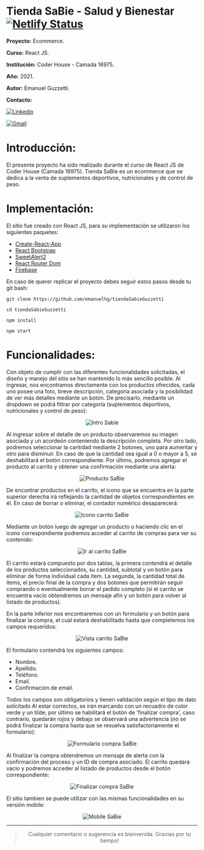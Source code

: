 

# Tienda SaBie - Salud y Bienestar [![Netlify Status](https://api.netlify.com/api/v1/badges/eb49045d-c4d6-47a9-b3a2-129356a371bb/deploy-status)](https://pedantic-brattain-fa3d3b.netlify.app/)

**Proyecto:** Ecommerce.

**Curso:** React JS.

**Institución:** Coder House - Camada 16975.

**Año:** 2021.

**Autor:** Emanuel Guzzetti. 

**Contacto:** 

[![Linkedin](https://img.shields.io/badge/LinkedIn-0077B5?style=for-the-badge&logo=linkedin&logoColor=white)](https://www.linkedin.com/in/emanuel-guzzetti/) 

[![Gmail](https://img.shields.io/badge/Gmail-D14836?style=for-the-badge&logo=gmail&logoColor=white)](mailto:ehguzzetti@gmail.com)
 	

# Introducción:

El presente proyecto ha sido realizado durante el curso de React JS de Coder House (Camada 16975). Tienda SaBie es un ecommerce que se dedica a la venta de suplementos deportivos, nutricionales y de control de peso.

# Implementación:

El sitio fue creado con React JS, para su implementación se utilizaron los siguientes paquetes:

- [Create-React-App](https://create-react-app.dev/docs/getting-started)
- [React Bootstrap](https://react-bootstrap.github.io/)
- [SweetAlert2](https://sweetalert2.github.io/)
- [React Router Dom](https://reacttraining.com/react-router/web/guides/quick-start)
- [Firebase](https://firebase.google.com/)

En caso de querer replicar el proyecto debes seguir estos pasos desde tu git bash:

    git clone https://github.com/emanuelhg/tiendaSabieGuzzetti

    cd tiendaSabieGuzzetti

    npm install

    npm start

# Funcionalidades:

Con objeto de cumplir con las diferentes funcionalidades solicitadas, el diseño y manejo del sitio se han mantenido lo más sencillo posible. Al ingresar, nos encontramos directamente con los productos ofrecidos, cada uno posee una foto, breve descripción, categoría asociada y la posibilidad de ver más detalles mediante un botón. De precisarlo, mediante un dropdown se podrá filtrar por categoría (suplementos deportivos, nutricionales y control de peso):

<p align="center"><img src="https://media.giphy.com/media/vx91JE0OJIMDh6wQUD/giphy.gif" alt="Intro Sabie"/></p>

Al ingresar sobre el detalle de un producto observaremos su imagen asociada y un acordeón conteniendo la descripción completa. Por otro lado, podremos seleccionar la cantidad mediante 2 botones, uno para aumentar y otro para disminuir. En caso de que la cantidad sea igual a 0 o mayor a 5, se deshabilitará el botón correspondiente. Por último, podremos agregar el producto al carrito y obtener una confirmación mediante una alerta:

<p align="center"><img src="https://media.giphy.com/media/ySOxNi6D7UxRMky9Dz/giphy.gif" alt="Producto SaBie"/></p>

De encontrar productos en el carrito, el icono que se encuentra en la parte superior derecha irá reflejando la cantidad de objetos correspondientes en él. En caso de borrar o eliminar, el contador numérico desaparecerá:

<p align="center"><img src="https://media.giphy.com/media/yoTcRKVR0hmkbxhPbs/giphy.gif" alt="Icono carrito SaBie"/></p>

Mediante un botón luego de agregar un producto o haciendo clic en el icono correspondiente podremos acceder al carrito de compras para ver su contenido:

<p align="center"><img src="https://media.giphy.com/media/xw7FMEWcS9KvnySLrU/giphy.gif" alt="Ir al carrito SaBie"/></p>

El carrito estará compuesto por dos tablas, la primera contendrá el detalle de los productos seleccionados, su cantidad, subtotal y un botón para eliminar de forma individual cada item. La segunda, la cantidad total de ítems, el precio final de la compra y dos botones que permitirán seguir comprando o eventualmente borrar el pedido completo (si el carrito se encuentra vacío obtendremos un mensaje afín y un botón para volver al listado de productos).

En la parte inferior nos encontraremos con un formulario y un botón para finalizar la compra, el cual estará deshabilitado hasta que completemos los campos requeridos:

<p align="center"><img src="https://media.giphy.com/media/sJ5Fba3XpnD4AfID4A/giphy.gif" alt="Vista carrito SaBie"/></p>

El formulario contendrá los siguientes campos:

- Nombre.
- Apellido.
- Teléfono.
- Email.
- Confirmación de email.

Todos los campos son obligatorios y tienen validación según el tipo de dato solicitado Al estar correctos, se irán marcando con un recuadro de color verde y un tilde; por último se habilitará el botón de 'finalizar compra', caso contrario, quedarán rojos y debajo se observará una advertencia (no se podrá finalizar la compra hasta que se resuelva satisfactoriamente el formulario):

<p align="center"><img src="https://media.giphy.com/media/b2Pm4FsXCTWZe70yu8/giphy.gif" alt="Formulario compra SaBie"/></p>

Al finalizar la compra obtendremos un mensaje de alerta con la confirmación del proceso y un ID de compra asociado. El carrito quedará vacio y podremos acceder al listado de productos desde el botón correspondiente:

<p align="center"><img src="https://media.giphy.com/media/nR3MyCWSaGp5c6dAP8/giphy.gif" alt="Finalizar compra SaBie"/></p>

El sitio tambien se puede utilizar con las mismas funcionalidades en su versión mobile:

<p align="center"><img src="https://media.giphy.com/media/7H8cThIMUM3KO2kvgN/giphy.gif" alt="Mobile SaBie"/></p>

---

> <p align="center"> Cualquier comentario o sugerencia es bienvenida. Gracias por tu tiempo!</p>











